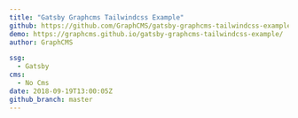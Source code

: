 ```yaml
---
title: "Gatsby Graphcms Tailwindcss Example"
github: https://github.com/GraphCMS/gatsby-graphcms-tailwindcss-example
demo: https://graphcms.github.io/gatsby-graphcms-tailwindcss-example/
author: GraphCMS

ssg:
  - Gatsby
cms:
  - No Cms
date: 2018-09-19T13:00:05Z
github_branch: master
---
```

